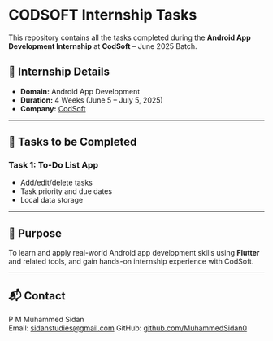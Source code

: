 # CODSOFT Internship Tasks

This repository contains all the tasks completed during the **Android App Development Internship** at **CodSoft** – June 2025 Batch.

## 🔹 Internship Details
- **Domain:** Android App Development
- **Duration:** 4 Weeks (June 5 – July 5, 2025)
- **Company:** [CodSoft](https://www.codsoft.in)

---

## 📁 Tasks to be Completed

### Task 1: To-Do List App
- Add/edit/delete tasks
- Task priority and due dates
- Local data storage
---

## 🧠 Purpose
To learn and apply real-world Android app development skills using **Flutter** and related tools, and gain hands-on internship experience with CodSoft.

---

## 📬 Contact
P M Muhammed Sidan  
Email: sidanstudies@gmail.com
GitHub: [github.com/MuhammedSidan0](https://github.com/MuhammedSidan0)

